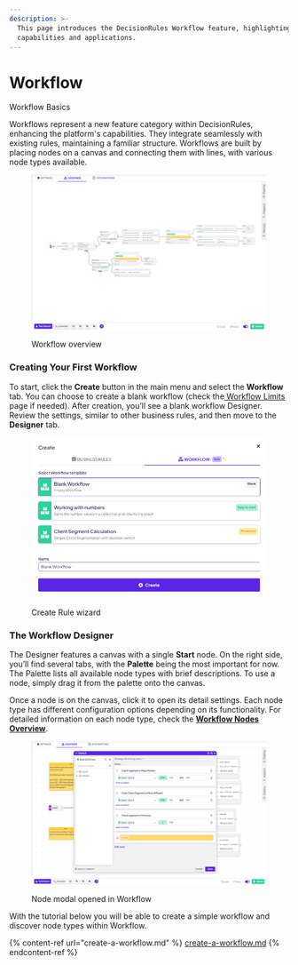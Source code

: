 ```yaml
---
description: >-
  This page introduces the DecisionRules Workflow feature, highlighting its key
  capabilities and applications.
---
```


# Workflow

Workflow Basics

Workflows represent a new feature category within DecisionRules, enhancing the platform's capabilities. They integrate seamlessly with existing rules, maintaining a familiar structure. Workflows are built by placing nodes on a canvas and connecting them with lines, with various node types available.

<figure><img src="../../.gitbook/assets/workflow-overview.png" alt=""><figcaption><p>Workflow overview</p></figcaption></figure>

### Creating Your First Workflow

To start, click the **Create** button in the main menu and select the **Workflow** tab. You can choose to create a blank workflow (check the[ Workflow Limits](https://app.gitbook.com/s/-MN4F4-qybg8XDATvios/workflow/workflow-limits) page if needed). After creation, you’ll see a blank workflow Designer. Review the settings, similar to other business rules, and then move to the **Designer** tab.

<figure><img src="../../.gitbook/assets/workflow-create-wizard.png" alt=""><figcaption><p>Create Rule wizard</p></figcaption></figure>

### The Workflow Designer

The Designer features a canvas with a single **Start** node. On the right side, you’ll find several tabs, with the **Palette** being the most important for now. The Palette lists all available node types with brief descriptions. To use a node, simply drag it from the palette onto the canvas.

Once a node is on the canvas, click it to open its detail settings. Each node type has different configuration options depending on its functionality. For detailed information on each node type, check the [**Workflow Nodes Overview**](https://app.gitbook.com/s/-MN4F4-qybg8XDATvios/workflow/workflow-nodes-overview).

<figure><img src="../../.gitbook/assets/workflow-modal-open.png" alt=""><figcaption><p>Node modal opened in Workflow</p></figcaption></figure>

With the tutorial below you will be able to create a simple workflow and discover node types within Workflow.

{% content-ref url="create-a-workflow.md" %}
[create-a-workflow.md](create-a-workflow.md)
{% endcontent-ref %}
